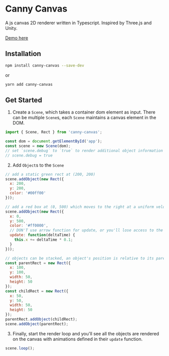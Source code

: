 # Canny Canvas

A js canvas 2D renderer written in Typescript. Inspired by Three.js and Unity.

[Demo here](https://southpawgoblin.github.io/canny-canvas/)

## Installation

```bash
npm install canny-canvas --save-dev
```

or

```bash
yarn add canny-canvas
```

## Get Started

1. Create a `Scene`, which takes a container dom element as input. There can be multiple `Scene`s, each `Scene` maintains a canvas element in the DOM.

```js
import { Scene, Rect } from 'canny-canvas';

const dom = document.getElementById('app');
const scene = new Scene(dom);
// set `scene.debug` to `true` to render additional object information such as geometrical center.
// scene.debug = true
```

2. Add `Object`s to the `Scene`

```js
// add a static green rect at (200, 200)
scene.addObject(new Rect({
  x: 200,
  y: 200,
  color: '#00ff00'
}));

// add a red box at (0, 500) which moves to the right at a uniform velocity.
scene.addObject(new Rect({
  x: 0,
  y: 500,
  color: '#ff0000',
  // DON'T use arrow function for update, or you'll lose access to the object's own properties.
  update: function(deltaTime) {
    this.x += deltaTime * 0.1;
  }
}));

// objects can be stacked, an object's position is relative to its parent
const parentRect = new Rect({
  x: 100,
  y: 100,
  width: 50,
  height: 50
});
const childRect = new Rect({
  x: 50,
  y: 50,
  width: 50,
  height: 50
});
parentRect.addObject(childRect);
scene.addObject(parentRect);
```

3. Finally, start the render loop and you'll see all the objects are rendered on the canvas with animations defined in their `update` function.

```js
scene.loop();
```
